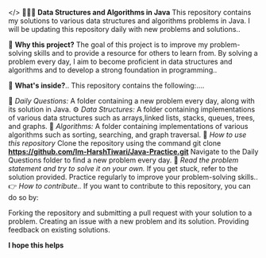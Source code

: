 </> 👨🏻‍💻 **Data Structures and Algorithms in Java**
This repository contains my solutions to various data structures and algorithms problems in Java. I will be updating this repository daily with new problems and solutions..

🚀 **Why this project?**
The goal of this project is to improve my problem-solving skills and to provide a resource for others to learn from. By solving a problem every day, I aim to become proficient in data structures and algorithms and to develop a strong foundation in programming..

💭 **What's inside?**..
This repository contains the following:....

📝 *Daily Questions:* A folder containing a new problem every day, along with its solution in Java.
⚙️ *Data Structures:* A folder containing implementations of various data structures such as         arrays,linked lists, stacks, queues, trees, and graphs.
🧩 *Algorithms:* A folder containing implementations of various algorithms such as sorting, searching, and graph traversal.
📂 *How to use this repository*
Clone the repository using the command git clone **https://github.com/Im-HarshTiwari/Java-Practice.git**
Navigate to the Daily Questions folder to find a new problem every day.
📖 *Read the problem statement and try to solve it on your own.*
If you get stuck, refer to the solution provided.
Practice regularly to improve your problem-solving skills..
👉 *How to contribute..*
If you want to contribute to this repository, you can do so by:

Forking the repository and submitting a pull request with your solution to a problem.
Creating an issue with a new problem and its solution.
Providing feedback on existing solutions.




**I hope this helps**
